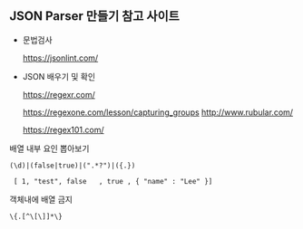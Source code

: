 ## JSON Parser 만들기 참고 사이트

* 문법검사 

  https://jsonlint.com/

* JSON 배우기 및 확인

  https://regexr.com/

  https://regexone.com/lesson/capturing_groups
  http://www.rubular.com/

  https://regex101.com/



배열 내부 요인 뽑아보기

```
(\d)|(false|true)|(".*?")|({.}) 

 [ 1, "test", false   , true , { "name" : "Lee" }]
```



객체내에 배열 금지

```
\{.[^\[\]]*\}

```

